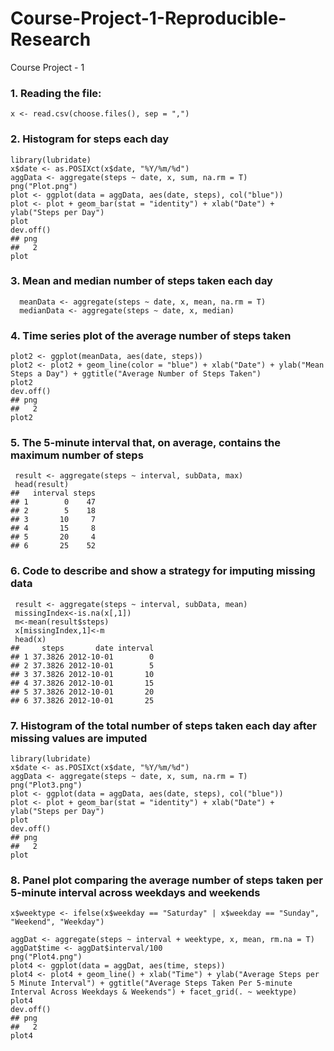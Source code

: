 # Course-Project-1-Reproducible-Research

Course Project - 1
### 1. Reading the file:
  ```x <- read.csv(choose.files(), sep = ",")```
### 2. Histogram for steps each day
  ```library(ggplot2)
  library(lubridate)
  x$date <- as.POSIXct(x$date, "%Y/%m/%d")
  aggData <- aggregate(steps ~ date, x, sum, na.rm = T)
  png("Plot.png")
  plot <- ggplot(data = aggData, aes(date, steps), col("blue"))
  plot <- plot + geom_bar(stat = "identity") + xlab("Date") + ylab("Steps per Day")
  plot
  dev.off()
## png 
##   2
  plot
```

### 3. Mean and median number of steps taken each day

```   
  meanData <- aggregate(steps ~ date, x, mean, na.rm = T)
  medianData <- aggregate(steps ~ date, x, median) 
  ```
  
### 4. Time series plot of the average number of steps taken
  ```png("Plot2.png")
  plot2 <- ggplot(meanData, aes(date, steps))
  plot2 <- plot2 + geom_line(color = "blue") + xlab("Date") + ylab("Mean Steps a Day") + ggtitle("Average Number of Steps Taken")
  plot2
  dev.off()
## png 
##   2
  plot2
```

### 5. The 5-minute interval that, on average, contains the maximum number of steps
 ``` subData <- aggregate(steps ~ date + interval, x, mean, na.rm = T)
  result <- aggregate(steps ~ interval, subData, max)
  head(result)
##   interval steps
## 1        0    47
## 2        5    18
## 3       10     7
## 4       15     8
## 5       20     4
## 6       25    52 
```
### 6. Code to describe and show a strategy for imputing missing data
 ``` subData <- aggregate(steps ~ date + interval, x, mean, na.rm = T)
  result <- aggregate(steps ~ interval, subData, mean)
  missingIndex<-is.na(x[,1])
  m<-mean(result$steps)
  x[missingIndex,1]<-m
  head(x)
##     steps       date interval
## 1 37.3826 2012-10-01        0
## 2 37.3826 2012-10-01        5
## 3 37.3826 2012-10-01       10
## 4 37.3826 2012-10-01       15
## 5 37.3826 2012-10-01       20
## 6 37.3826 2012-10-01       25
```
### 7. Histogram of the total number of steps taken each day after missing values are imputed
  ```library(ggplot2)
  library(lubridate)
  x$date <- as.POSIXct(x$date, "%Y/%m/%d")
  aggData <- aggregate(steps ~ date, x, sum, na.rm = T)
  png("Plot3.png")
  plot <- ggplot(data = aggData, aes(date, steps), col("blue"))
  plot <- plot + geom_bar(stat = "identity") + xlab("Date") + ylab("Steps per Day")
  plot
  dev.off()
## png 
##   2
  plot
```

### 8. Panel plot comparing the average number of steps taken per 5-minute interval across weekdays and weekends
  ```x$weekday <- weekdays(x$date)
  x$weektype <- ifelse(x$weekday == "Saturday" | x$weekday == "Sunday", "Weekend", "Weekday")
  
  aggDat <- aggregate(steps ~ interval + weektype, x, mean, rm.na = T)
  aggDat$time <- aggDat$interval/100
  png("Plot4.png")
  plot4 <- ggplot(data = aggDat, aes(time, steps))
  plot4 <- plot4 + geom_line() + xlab("Time") + ylab("Average Steps per 5 Minute Interval") + ggtitle("Average Steps Taken Per 5-minute Interval Across Weekdays & Weekends") + facet_grid(. ~ weektype)
  plot4
  dev.off()
## png 
##   2
  plot4
  ```
